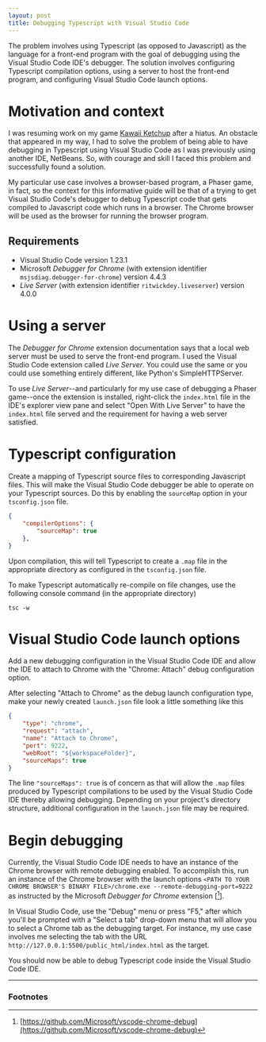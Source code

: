 ```yaml
---
layout: post
title: Debugging Typescript with Visual Studio Code
---
```


The problem involves using Typescript (as opposed to Javascript) as the language for a front-end program with the goal of debugging using the Visual Studio Code IDE's debugger. The solution involves configuring Typescript compilation options, using a server to host the front-end program, and configuring Visual Studio Code launch options.

# Motivation and context

I was resuming work on my game [Kawaii Ketchup](https://webdva.itch.io/kawaii-ketchup) after a hiatus. An obstacle that appeared in my way, I had to solve the problem of being able to have debugging in Typescript using Visual Studio Code as I was previously using another IDE, NetBeans. So, with courage and skill I faced this problem and successfully found a solution.

My particular use case involves a browser-based program, a Phaser game, in fact, so the context for this informative guide will be that of a trying to get Visual Studio Code's debugger to debug Typescript code that gets compiled to Javascript code which runs in a browser. The Chrome browser will be used as the browser for running the browser program.

## Requirements

* Visual Studio Code version 1.23.1
* Microsoft *Debugger for Chrome* (with extension identifier `msjsdiag.debugger-for-chrome`) version 4.4.3
* *Live Server* (with extension identifier `ritwickdey.liveserver`) version 4.0.0

# Using a server

The *Debugger for Chrome* extension documentation says that a local web server must be used to serve the front-end program. I used the Visual Studio Code extension called *Live Server*. You could use the same or you could use something entirely different, like Python's SimpleHTTPServer.

To use *Live Server*--and particularly for my use case of debugging a Phaser game--once the extension is installed, right-click the `index.html` file in the IDE's explorer view pane and select "Open With Live Server" to have the `index.html` file served and the requirement for having a web server satisfied.

# Typescript configuration

Create a mapping of Typescript source files to corresponding Javascript files. This will make the Visual Studio Code debugger be able to operate on your Typescript sources. Do this by enabling the `sourceMap` option in your `tsconfig.json` file.

``` json
{
    "compilerOptions": {
        "sourceMap": true
    },
}
```

Upon compilation, this will tell Typescript to create a `.map` file in the appropriate directory as configured in the `tsconfig.json` file.

To make Typescript automatically re-compile on file changes, use the following console command (in the appropriate directory)

```
tsc -w
```

# Visual Studio Code launch options

Add a new debugging configuration in the Visual Studio Code IDE and allow the IDE to attach to Chrome with the "Chrome: Attach" debug configuration option.

After selecting "Attach to Chrome" as the debug launch configuration type, make your newly created `launch.json` file look a little something like this

``` json
{
    "type": "chrome",
    "request": "attach",
    "name": "Attach to Chrome",
    "port": 9222,
    "webRoot": "${workspaceFolder}",
    "sourceMaps": true
}
```

The line `"sourceMaps": true` is of concern as that will allow the `.map` files produced by Typescript compilations to be used by the Visual Studio Code IDE thereby allowing debugging. Depending on your project's directory structure, additional configuration in the `launch.json` file may be required.

# Begin debugging

Currently, the Visual Studio Code IDE needs to have an instance of the Chrome browser with remote debugging enabled. To accomplish this, run an instance of the Chrome browser with the launch options `<PATH TO YOUR CHROME BROWSER'S BINARY FILE>/chrome.exe --remote-debugging-port=9222` as instructed by the Microsoft *Debugger for Chrome* extension \[[^1]\].

In Visual Studio Code, use the "Debug" menu or press "F5," after which you'll be prompted with a "Select a tab" drop-down menu that will allow you to select a Chrome tab as the debugging target. For instance, my use case involves me selecting the tab with the URL `http://127.0.0.1:5500/public_html/index.html` as the target.

You should now be able to debug Typescript code inside the Visual Studio Code IDE.

---

### Footnotes

[^1]: [https://github.com/Microsoft/vscode-chrome-debug](https://github.com/Microsoft/vscode-chrome-debug)